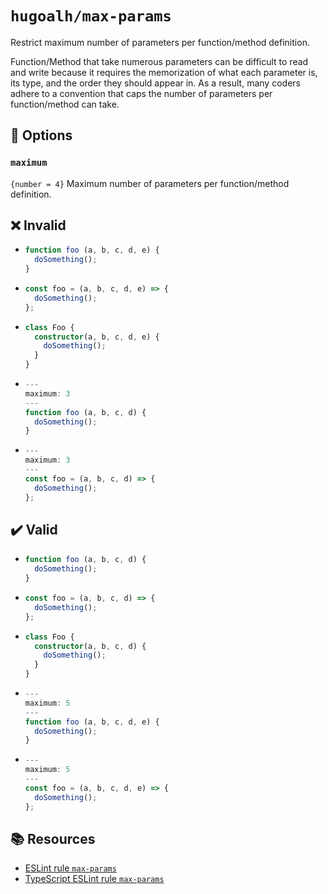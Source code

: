 # `hugoalh/max-params`

Restrict maximum number of parameters per function/method definition.

Function/Method that take numerous parameters can be difficult to read and write because it requires the memorization of what each parameter is, its type, and the order they should appear in. As a result, many coders adhere to a convention that caps the number of parameters per function/method can take.

## 🔧 Options

### `maximum`

`{number = 4}` Maximum number of parameters per function/method definition.

## ❌ Invalid

- ```ts
  function foo (a, b, c, d, e) {
    doSomething();
  }
  ```
- ```ts
  const foo = (a, b, c, d, e) => {
    doSomething();
  };
  ```
- ```ts
  class Foo {
    constructor(a, b, c, d, e) {
      doSomething();
    }
  }
  ```
- ```ts
  ---
  maximum: 3
  ---
  function foo (a, b, c, d) {
    doSomething();
  }
  ```
- ```ts
  ---
  maximum: 3
  ---
  const foo = (a, b, c, d) => {
    doSomething();
  };
  ```

## ✔️ Valid

- ```ts
  function foo (a, b, c, d) {
    doSomething();
  }
  ```
- ```ts
  const foo = (a, b, c, d) => {
    doSomething();
  };
  ```
- ```ts
  class Foo {
    constructor(a, b, c, d) {
      doSomething();
    }
  }
  ```
- ```ts
  ---
  maximum: 5
  ---
  function foo (a, b, c, d, e) {
    doSomething();
  }
  ```
- ```ts
  ---
  maximum: 5
  ---
  const foo = (a, b, c, d, e) => {
    doSomething();
  };
  ```

## 📚 Resources

- [ESLint rule `max-params`](https://eslint.org/docs/latest/rules/max-params)
- [TypeScript ESLint rule `max-params`](https://typescript-eslint.io/rules/max-params/)
